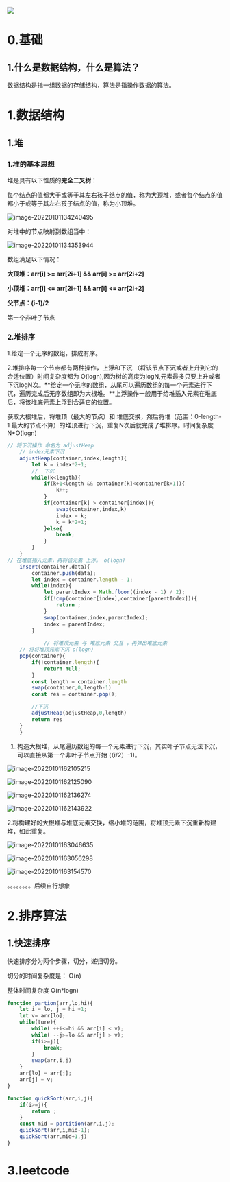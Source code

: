 ![](https://raw.githubusercontent.com/LitterStudent/Cloud-picture/main/%E5%B8%B8%E8%A7%81%E7%9A%84%E6%95%B0%E6%8D%AE%E7%BB%93%E6%9E%84.jpg)

# 0.基础

## 1.什么是数据结构，什么是算法？

数据结构是指一组数据的存储结构，算法是指操作数据的算法。

# 1.数据结构



## 1.堆

### 1.堆的基本思想

堆是具有以下性质的**完全二叉树**：

每个结点的值都大于或等于其左右孩子结点的值，称为大顶堆，或者每个结点的值都小于或等于其左右孩子结点的值，称为小顶堆。

![image-20220101134240495](https://raw.githubusercontent.com/LitterStudent/Cloud-picture/main/image-20220101134240495.png)

对堆中的节点映射到数组当中：

![image-20220101134353944](https://raw.githubusercontent.com/LitterStudent/Cloud-picture/main/image-20220101134353944.png)

数组满足以下情况：

**大顶堆：arr[i] >= arr[2i+1] && arr[i] >= arr[2i+2]**  

**小顶堆：arr[i] <= arr[2i+1] && arr[i] <= arr[2i+2]**   

**父节点：(i-1)/2**

第一个非叶子节点

### 2.堆排序 



1.给定一个无序的数组，排成有序。

2.堆排序每一个节点都有两种操作，上浮和下沉 （将该节点下沉或者上升到它的合适位置）时间复杂度都为 O(logn),因为树的高度为logN,元素最多只要上升或者下沉logN次。**给定一个无序的数组，从尾可以遍历数组的每一个元素进行下沉，遍历完成后无序数组即为大根堆。**上浮操作一般用于给堆插入元素在堆底后，将该堆底元素上浮到合适它的位置。

获取大根堆后，将堆顶（最大的节点）和 堆底交换，然后将堆（范围：0-length-1  最大的节点不算）的堆顶进行下沉，重复N次后就完成了堆排序。时间复杂度 N*O(logn)

```js
// 将下沉操作 命名为 adjustHeap
    // index元素下沉
    adjustHeap(container,index,length){
        let k = index*2+1;
        //  下沉
        while(k<length){
            if(k+1<length && container[k]<container[k+1]){
                k++;
            }
            if(container[k] > container[index]){
                swap(container,index,k)
                index = k;
                k = k*2+1;
            }else{
                break;
            }
        }
    }
// 在堆底插入元素，再将该元素 上浮。 o(logn)
    insert(container,data){
        container.push(data);
        let index = container.length - 1;
        while(index){
            let parentIndex = Math.floor((index - 1) / 2);
            if(!cmp(container[index],container[parentIndex])){
                return ;
            }
            swap(container,index,parentIndex);
            index = parentIndex;
        }
        
            // 将堆顶元素 与 堆底元素 交互 ，再弹出堆底元素  
    // 将将堆顶元素下沉 o(logn)
    pop(container){
        if(!container.length){
            return null;
        }
        const length = container.length
        swap(container,0,length-1)
        const res = container.pop();

        //下沉
        adjustHeap(adjustHeap,0,length)
        return res
    }
    }
```



1. 构造大根堆，从尾遍历数组的每一个元素进行下沉，其实叶子节点无法下沉，可以直接从第一个非叶子节点开始 (（i/2）-1)。

![image-20220101162105215](https://raw.githubusercontent.com/LitterStudent/Cloud-picture/main/image-20220101162105215.png)

![image-20220101162125090](https://raw.githubusercontent.com/LitterStudent/Cloud-picture/main/image-20220101162125090.png)

![image-20220101162136274](https://raw.githubusercontent.com/LitterStudent/Cloud-picture/main/image-20220101162136274.png)

![image-20220101162143922](https://raw.githubusercontent.com/LitterStudent/Cloud-picture/main/image-20220101162143922.png)

2.将构建好的大根堆与堆底元素交换，缩小堆的范围，将堆顶元素下沉重新构建堆，如此重复。

![image-20220101163046635](https://raw.githubusercontent.com/LitterStudent/Cloud-picture/main/image-20220101163046635.png)

![image-20220101163056298](https://raw.githubusercontent.com/LitterStudent/Cloud-picture/main/image-20220101163056298.png)

![image-20220101163154570](https://raw.githubusercontent.com/LitterStudent/Cloud-picture/main/image-20220101163154570.png)

。。。。。。。。后续自行想象



# 2.排序算法



## 1.快速排序

快速排序分为两个步骤，切分，递归切分。

切分的时间复杂度是： O(n)

整体时间复杂度 O(n*logn)

```js
function partion(arr,lo,hi){
    let i = lo, j = hi +1;
    let v= arr[lo];
    while(ture){
        while( ++i<=hi && arr[i] < v);
        while( --j>=lo && arr[j] > v);
        if(i>=j){
            break;
        }
        swap(arr,i,j)
    }
    arr[lo] = arr[j];
    arr[j] = v;
}

function quickSort(arr,i,j){
    if(i>=j){
        return ;
    }
    const mid = partition(arr,i,j);
    quickSort(arr,i,mid-1);
    quickSort(arr,mid+1,j)
}
```





# 3.leetcode



